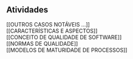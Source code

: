 ## **Atividades**

[[OUTROS CASOS NOTÁVEIS ...]]  
[[CARACTERÍSTICAS E ASPECTOS]]  
[[CONCEITO DE QUALIDADE DE SOFTWARE]]   
[[NORMAS  DE QUALIDADE]]  
[[MODELOS DE MATURIDADE DE PROCESSOS]]  